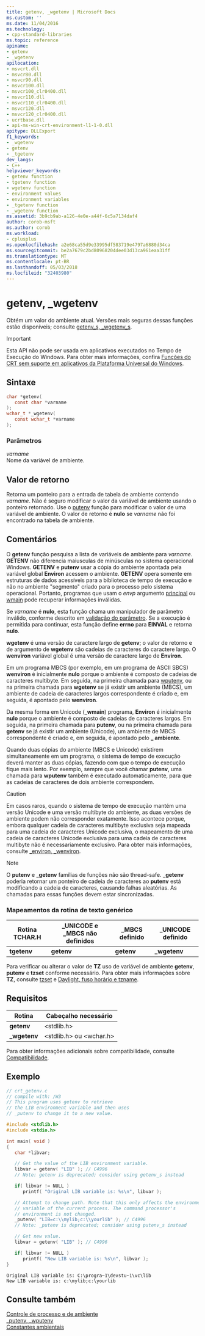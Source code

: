 ```yaml
---
title: getenv, _wgetenv | Microsoft Docs
ms.custom: ''
ms.date: 11/04/2016
ms.technology:
- cpp-standard-libraries
ms.topic: reference
apiname:
- getenv
- _wgetenv
apilocation:
- msvcrt.dll
- msvcr80.dll
- msvcr90.dll
- msvcr100.dll
- msvcr100_clr0400.dll
- msvcr110.dll
- msvcr110_clr0400.dll
- msvcr120.dll
- msvcr120_clr0400.dll
- ucrtbase.dll
- api-ms-win-crt-environment-l1-1-0.dll
apitype: DLLExport
f1_keywords:
- _wgetenv
- getenv
- _tgetenv
dev_langs:
- C++
helpviewer_keywords:
- getenv function
- tgetenv function
- wgetenv function
- environment values
- environment variables
- _tgetenv function
- _wgetenv function
ms.assetid: 3b9cb9ab-a126-4e0e-a44f-6c5a7134daf4
author: corob-msft
ms.author: corob
ms.workload:
- cplusplus
ms.openlocfilehash: a2e68ca55d9e33995df583719e4797a6880d34ca
ms.sourcegitcommit: be2a7679c2bd80968204dee03d13ca961eaa31ff
ms.translationtype: MT
ms.contentlocale: pt-BR
ms.lasthandoff: 05/03/2018
ms.locfileid: "32403980"
---
```

# <a name="getenv-wgetenv"></a>getenv, _wgetenv

Obtém um valor do ambiente atual. Versões mais seguras dessas funções estão disponíveis; consulte [getenv_s, _wgetenv_s](getenv-s-wgetenv-s.md).

> [!IMPORTANT]
> Esta API não pode ser usada em aplicativos executados no Tempo de Execução do Windows. Para obter mais informações, confira [Funções do CRT sem suporte em aplicativos da Plataforma Universal do Windows](../../cppcx/crt-functions-not-supported-in-universal-windows-platform-apps.md).

## <a name="syntax"></a>Sintaxe

```C
char *getenv(
   const char *varname
);
wchar_t *_wgetenv(
   const wchar_t *varname
);
```

### <a name="parameters"></a>Parâmetros

*varname*<br/>
Nome da variável de ambiente.

## <a name="return-value"></a>Valor de retorno

Retorna um ponteiro para a entrada de tabela de ambiente contendo *varname*. Não é seguro modificar o valor da variável de ambiente usando o ponteiro retornado. Use o [putenv](putenv-wputenv.md) função para modificar o valor de uma variável de ambiente. O valor de retorno é **nulo** se *varname* não foi encontrado na tabela de ambiente.

## <a name="remarks"></a>Comentários

O **getenv** função pesquisa a lista de variáveis de ambiente para *varname*. **GETENV** não diferencia maiusculas de minúsculas no sistema operacional Windows. **GETENV** e **putenv** usar a cópia do ambiente apontada pela variável global **Environ** acessem o ambiente. **GETENV** opera somente em estruturas de dados acessíveis para a biblioteca de tempo de execução e não no ambiente "segmento" criado para o processo pelo sistema operacional. Portanto, programas que usam o *envp* argumento [principal](../../cpp/main-program-startup.md) ou [wmain](../../cpp/main-program-startup.md) pode recuperar informações inválidas.

Se *varname* é **nulo**, esta função chama um manipulador de parâmetro inválido, conforme descrito em [validação do parâmetro](../../c-runtime-library/parameter-validation.md). Se a execução é permitida para continuar, esta função define **errno** para **EINVAL** e retorna **nulo**.

**wgetenv** é uma versão de caractere largo de **getenv**; o valor de retorno e de argumento de **wgetenv** são cadeias de caracteres do caractere largo. O **wenviron** variável global é uma versão de caractere largo de **Environ**.

Em um programa MBCS (por exemplo, em um programa de ASCII SBCS) **wenviron** é inicialmente **nulo** porque o ambiente é composto de cadeias de caracteres multibyte. Em seguida, na primeira chamada para [wputenv](putenv-wputenv.md), ou na primeira chamada para **wgetenv** se já existir um ambiente (MBCS), um ambiente de cadeia de caracteres largos correspondente é criado e, em seguida, é apontado pelo **wenviron**.

Da mesma forma em Unicode (**_wmain**) programa, **Environ** é inicialmente **nulo** porque o ambiente é composto de cadeias de caracteres largos. Em seguida, na primeira chamada para **putenv**, ou na primeira chamada para **getenv** se já existir um ambiente (Unicode), um ambiente de MBCS correspondente é criado e, em seguida, é apontado pelo **_ ambiente**.

Quando duas cópias do ambiente (MBCS e Unicode) existirem simultaneamente em um programa, o sistema de tempo de execução deverá manter as duas cópias, fazendo com que o tempo de execução fique mais lento. Por exemplo, sempre que você chamar **putenv**, uma chamada para **wputenv** também é executado automaticamente, para que as cadeias de caracteres de dois ambiente correspondem.

> [!CAUTION]
> Em casos raros, quando o sistema de tempo de execução mantém uma versão Unicode e uma versão multibyte do ambiente, as duas versões de ambiente podem não corresponder exatamente. Isso acontece porque, embora qualquer cadeia de caracteres multibyte exclusiva seja mapeada para uma cadeia de caracteres Unicode exclusiva, o mapeamento de uma cadeia de caracteres Unicode exclusiva para uma cadeia de caracteres multibyte não é necessariamente exclusivo. Para obter mais informações, consulte [_environ, _wenviron](../../c-runtime-library/environ-wenviron.md).

> [!NOTE]
> O **putenv** e **_getenv** famílias de funções não são thread-safe. **_getenv** poderia retornar um ponteiro de cadeia de caracteres ao **putenv** está modificando a cadeia de caracteres, causando falhas aleatórias. As chamadas para essas funções devem estar sincronizadas.

### <a name="generic-text-routine-mappings"></a>Mapeamentos da rotina de texto genérico

|Rotina TCHAR.H|_UNICODE e _MBCS não definidos|_MBCS definido|_UNICODE definido|
|---------------------|------------------------------------|--------------------|-----------------------|
|**tgetenv**|**getenv**|**getenv**|**_wgetenv**|

Para verificar ou alterar o valor de **TZ** uso de variável de ambiente **getenv**, **putenv** e **tzset** conforme necessário. Para obter mais informações sobre **TZ**, consulte [tzset](tzset.md) e [Daylight, fuso horário e tzname](../../c-runtime-library/daylight-dstbias-timezone-and-tzname.md).

## <a name="requirements"></a>Requisitos

|Rotina|Cabeçalho necessário|
|-------------|---------------------|
|**getenv**|\<stdlib.h>|
|**_wgetenv**|\<stdlib.h> ou \<wchar.h>|

Para obter informações adicionais sobre compatibilidade, consulte [Compatibilidade](../../c-runtime-library/compatibility.md).

## <a name="example"></a>Exemplo

```C
// crt_getenv.c
// compile with: /W3
// This program uses getenv to retrieve
// the LIB environment variable and then uses
// _putenv to change it to a new value.

#include <stdlib.h>
#include <stdio.h>

int main( void )
{
   char *libvar;

   // Get the value of the LIB environment variable.
   libvar = getenv( "LIB" ); // C4996
   // Note: getenv is deprecated; consider using getenv_s instead

   if( libvar != NULL )
      printf( "Original LIB variable is: %s\n", libvar );

   // Attempt to change path. Note that this only affects the environment
   // variable of the current process. The command processor's
   // environment is not changed.
   _putenv( "LIB=c:\\mylib;c:\\yourlib" ); // C4996
   // Note: _putenv is deprecated; consider using putenv_s instead

   // Get new value.
   libvar = getenv( "LIB" ); // C4996

   if( libvar != NULL )
      printf( "New LIB variable is: %s\n", libvar );
}
```

```Output
Original LIB variable is: C:\progra~1\devstu~1\vc\lib
New LIB variable is: c:\mylib;c:\yourlib
```

## <a name="see-also"></a>Consulte também

[Controle de processo e de ambiente](../../c-runtime-library/process-and-environment-control.md)<br/>
[_putenv, _wputenv](putenv-wputenv.md)<br/>
[Constantes ambientais](../../c-runtime-library/environmental-constants.md)<br/>
